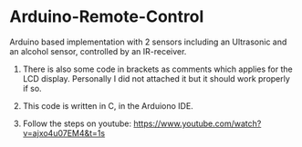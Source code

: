 # Arduino-Remote-Control
Arduino based implementation with 2 sensors including an Ultrasonic and an alcohol sensor, controlled by an IR-receiver.

1. There is also some code in brackets as comments which applies for the LCD display. Personally I did not attached it but it should work properly if so.

2. This code is written in C, in the Arduiono IDE.

3. Follow the steps on youtube: https://www.youtube.com/watch?v=ajxo4u07EM4&t=1s
